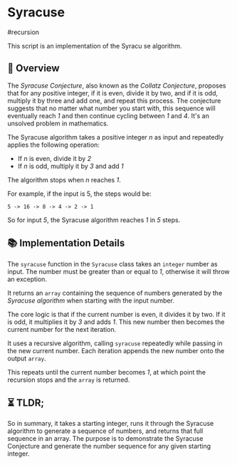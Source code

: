 Syracuse
===

#recursion

This script is an implementation of the Syracu se algorithm.

## 📑 Overview

The _Syracuse Conjecture_, also known as the _Collatz Conjecture_, proposes that for any positive integer, if it is even, divide it by two, and if it is odd, multiply it by three and add one, and repeat this process.
The conjecture suggests that no matter what number you start with, this sequence will eventually reach _1_ and then continue cycling between _1_ and _4_.
It's an unsolved problem in mathematics.

The Syracuse algorithm takes a positive integer _n_ as input and repeatedly applies the following operation:

- If _n_ is even, divide it by _2_
- If _n_ is odd, multiply it by _3_ and add _1_

The algorithm stops when _n_ reaches _1_.

For example, if the input is 5, the steps would be:

```
5 -> 16 -> 8 -> 4 -> 2 -> 1
```

So for input _5_, the Syracuse algorithm reaches _1_ in _5_ steps.

## 📚 Implementation Details

The `syracuse` function in the `Syracuse` class takes an `integer` number as input.
The number must be greater than or equal to _1_, otherwise it will throw an exception.

It returns an `array` containing the sequence of numbers generated by the _Syracuse algorithm_ when starting with the input number.

The core logic is that if the current number is even, it divides it by two.
If it is odd, it multiplies it by _3_ and adds _1_.
This new number then becomes the current number for the next iteration.

It uses a recursive algorithm, calling `syracuse` repeatedly while passing in the new current number.
Each iteration appends the new number onto the output `array`.

This repeats until the current number becomes _1_, at which point the recursion stops and the `array` is returned.

## ⏳ TLDR;

So in summary, it takes a starting integer, runs it through the Syracuse algorithm to generate a sequence of numbers, and returns that full sequence in an array.
The purpose is to demonstrate the Syracuse Conjecture and generate the number sequence for any given starting integer.
